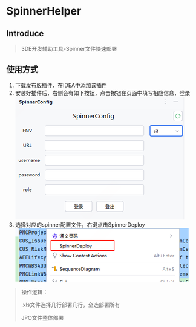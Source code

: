 # SpinnerHelper



## Introduce

> 3DE开发辅助工具-Spinner文件快速部署

## 使用方式
1. 下载发布版插件，在IDEA中添加该插件
2. 安装好插件后，右侧会有如下按钮，点击按钮在页面中填写相应信息，登录
![img.png](img/img.png)
3. 选择对应的spinner配置文件，右键点击SpinnerDeploy
![img_1.png](img/img_1.png)
> 操作逻辑：
> 
>.xls文件选择几行部署几行，全选部署所有
>
> JPO文件整体部署
> 

## 
